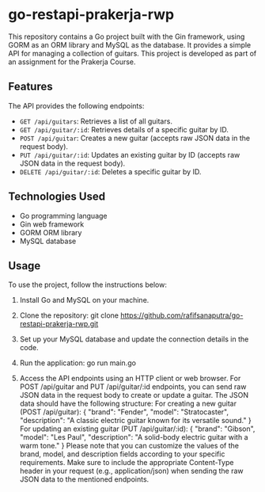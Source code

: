 # go-restapi-prakerja-rwp

This repository contains a Go project built with the Gin framework, using GORM as an ORM library and MySQL as the database. It provides a simple API for managing a collection of guitars. This project is developed as part of an assignment for the Prakerja Course.

## Features

The API provides the following endpoints:

- `GET /api/guitars`: Retrieves a list of all guitars.
- `GET /api/guitar/:id`: Retrieves details of a specific guitar by ID.
- `POST /api/guitar`: Creates a new guitar (accepts raw JSON data in the request body).
- `PUT /api/guitar/:id`: Updates an existing guitar by ID (accepts raw JSON data in the request body).
- `DELETE /api/guitar/:id`: Deletes a specific guitar by ID.

## Technologies Used

- Go programming language
- Gin web framework
- GORM ORM library
- MySQL database

## Usage

To use the project, follow the instructions below:

1. Install Go and MySQL on your machine.
2. Clone the repository:
   git clone https://github.com/rafifsanaputra/go-restapi-prakerja-rwp.git
3. Set up your MySQL database and update the connection details in the code.

4. Run the application:
go run main.go
5. Access the API endpoints using an HTTP client or web browser.
For POST /api/guitar and PUT /api/guitar/:id endpoints, you can send raw JSON data in the request body to create or update a guitar. The JSON data should have the following structure:
For creating a new guitar (POST /api/guitar):
{
  "brand": "Fender",
  "model": "Stratocaster",
  "description": "A classic electric guitar known for its versatile sound."
}
For updating an existing guitar (PUT /api/guitar/:id):
{
  "brand": "Gibson",
  "model": "Les Paul",
  "description": "A solid-body electric guitar with a warm tone."
}
Please note that you can customize the values of the brand, model, and description fields according to your specific requirements.
Make sure to include the appropriate Content-Type header in your request (e.g., application/json) when sending the raw JSON data to the mentioned endpoints.